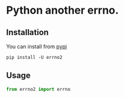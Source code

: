 # Python another errno.

## Installation

You can install from [pypi](https://pypi.org/project/errno2/)

```console
pip install -U errno2
```

## Usage

```python
from errno2 import errno
```
